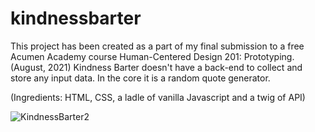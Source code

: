 # kindnessbarter
This project has been created as a part of my final submission to a free Acumen Academy course Human-Centered Design 201: Prototyping.(August, 2021)
Kindness Barter doesn't have a back-end to collect and store any input data. In the core it is a random quote generator. 

(Ingredients: HTML, CSS, a ladle of vanilla Javascript and a twig of API)

![KindnessBarter2](https://user-images.githubusercontent.com/69643040/130126288-e8c94868-7405-4de8-a6ac-e7cc61e34bc2.gif)

